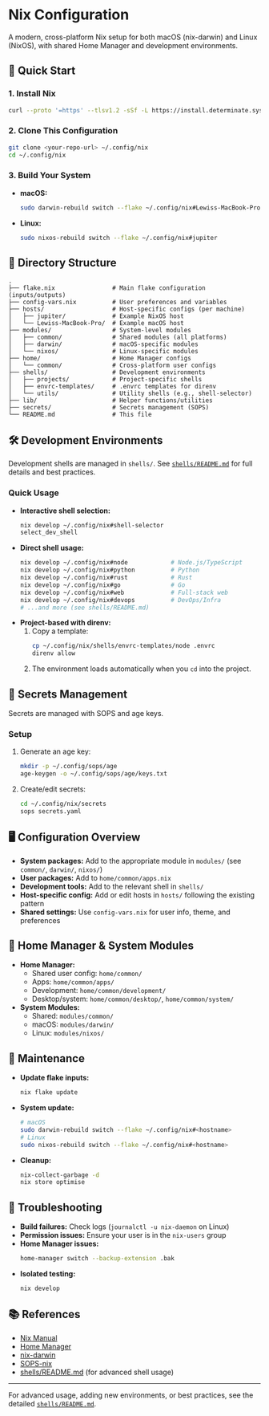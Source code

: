 # Nix Configuration

A modern, cross-platform Nix setup for both macOS (nix-darwin) and Linux (NixOS), with shared Home Manager and development environments.

## 🚀 Quick Start

### 1. Install Nix
```bash
curl --proto '=https' --tlsv1.2 -sSf -L https://install.determinate.systems/nix | sh -s -- install
```

### 2. Clone This Configuration
```bash
git clone <your-repo-url> ~/.config/nix
cd ~/.config/nix
```

### 3. Build Your System
- **macOS:**
  ```bash
  sudo darwin-rebuild switch --flake ~/.config/nix#Lewiss-MacBook-Pro
  ```
- **Linux:**
  ```bash
  sudo nixos-rebuild switch --flake ~/.config/nix#jupiter
  ```

## 📁 Directory Structure

```
.
├── flake.nix                # Main flake configuration (inputs/outputs)
├── config-vars.nix          # User preferences and variables
├── hosts/                   # Host-specific configs (per machine)
│   ├── jupiter/             # Example NixOS host
│   └── Lewiss-MacBook-Pro/  # Example macOS host
├── modules/                 # System-level modules
│   ├── common/              # Shared modules (all platforms)
│   ├── darwin/              # macOS-specific modules
│   └── nixos/               # Linux-specific modules
├── home/                    # Home Manager configs
│   └── common/              # Cross-platform user configs
├── shells/                  # Development environments
│   ├── projects/            # Project-specific shells
│   ├── envrc-templates/     # .envrc templates for direnv
│   └── utils/               # Utility shells (e.g., shell-selector)
├── lib/                     # Helper functions/utilities
├── secrets/                 # Secrets management (SOPS)
└── README.md                # This file
```

## 🛠️ Development Environments

Development shells are managed in `shells/`. See [`shells/README.md`](shells/README.md) for full details and best practices.

### Quick Usage
- **Interactive shell selection:**
  ```bash
  nix develop ~/.config/nix#shell-selector
  select_dev_shell
  ```
- **Direct shell usage:**
  ```bash
  nix develop ~/.config/nix#node            # Node.js/TypeScript
  nix develop ~/.config/nix#python          # Python
  nix develop ~/.config/nix#rust            # Rust
  nix develop ~/.config/nix#go              # Go
  nix develop ~/.config/nix#web             # Full-stack web
  nix develop ~/.config/nix#devops          # DevOps/Infra
  # ...and more (see shells/README.md)
  ```
- **Project-based with direnv:**
  1. Copy a template:
     ```bash
     cp ~/.config/nix/shells/envrc-templates/node .envrc
     direnv allow
     ```
  2. The environment loads automatically when you `cd` into the project.

## 🔐 Secrets Management

Secrets are managed with SOPS and age keys.

### Setup
1. Generate an age key:
   ```bash
   mkdir -p ~/.config/sops/age
   age-keygen -o ~/.config/sops/age/keys.txt
   ```
2. Create/edit secrets:
   ```bash
   cd ~/.config/nix/secrets
   sops secrets.yaml
   ```

## 🖥️ Configuration Overview

- **System packages:** Add to the appropriate module in `modules/` (see `common/`, `darwin/`, `nixos/`)
- **User packages:** Add to `home/common/apps.nix`
- **Development tools:** Add to the relevant shell in `shells/`
- **Host-specific config:** Add or edit hosts in `hosts/` following the existing pattern
- **Shared settings:** Use `config-vars.nix` for user info, theme, and preferences

## 🧩 Home Manager & System Modules
- **Home Manager:**
  - Shared user config: `home/common/`
  - Apps: `home/common/apps/`
  - Development: `home/common/development/`
  - Desktop/system: `home/common/desktop/`, `home/common/system/`
- **System Modules:**
  - Shared: `modules/common/`
  - macOS: `modules/darwin/`
  - Linux: `modules/nixos/`

## 🧹 Maintenance

- **Update flake inputs:**
  ```bash
  nix flake update
  ```
- **System update:**
  ```bash
  # macOS
  sudo darwin-rebuild switch --flake ~/.config/nix#<hostname>
  # Linux
  sudo nixos-rebuild switch --flake ~/.config/nix#<hostname>
  ```
- **Cleanup:**
  ```bash
  nix-collect-garbage -d
  nix store optimise
  ```

## 🐛 Troubleshooting

- **Build failures:** Check logs (`journalctl -u nix-daemon` on Linux)
- **Permission issues:** Ensure your user is in the `nix-users` group
- **Home Manager issues:**
  ```bash
  home-manager switch --backup-extension .bak
  ```
- **Isolated testing:**
  ```bash
  nix develop
  ```

## 📚 References

- [Nix Manual](https://nixos.org/manual/nix/stable/)
- [Home Manager](https://nix-community.github.io/home-manager/)
- [nix-darwin](https://github.com/LnL7/nix-darwin)
- [SOPS-nix](https://github.com/Mic92/sops-nix)
- [shells/README.md](shells/README.md) (for advanced shell usage)

---

For advanced usage, adding new environments, or best practices, see the detailed [`shells/README.md`](shells/README.md).
